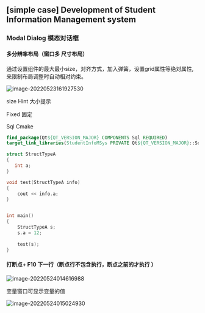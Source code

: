 ## [simple case] Development of Student Information Management system

### Modal Dialog 模态对话框

#### 多分辨率布局（窗口多 尺寸布局）

通过设置组件的最大最小size，对齐方式，加入弹簧，设置grid属性等绝对属性, 来限制布局调整时自动相对约束。

![image-20220523161927530](https://s2.loli.net/2022/05/23/QAvqjYGz6klVu5b.png)

size Hint 大小提示

Fixed 固定

Sql Cmake

```cmake
find_package(Qt${QT_VERSION_MAJOR} COMPONENTS Sql REQUIRED)
target_link_libraries(StudentInfoMSys PRIVATE Qt${QT_VERSION_MAJOR}::Sql)
```



```c++
struct StructTypeA
{
   int a;
}

void test(StructTypeA info)
{
    cout << info.a;
}


int main()
{
    StructTypeA s;
    s.a = 12;
    
    test(s);
}
```



#### **打断点+ F10 下一行**（断点行不包含执行，断点之前的才执行  ）

![image-20220524014616988](https://s2.loli.net/2022/05/24/Kg8dbhMcwuGDmHy.png)

变量窗口可显示变量的值

![image-20220524015024930](https://s2.loli.net/2022/05/24/zrhjQdiLvOU9Ge8.png)
